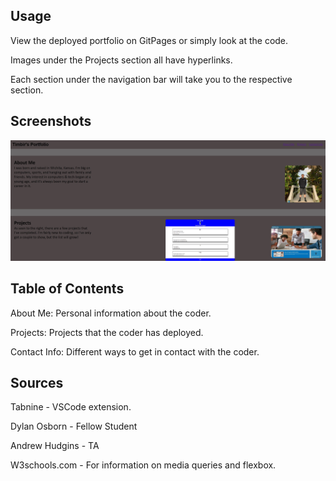 ## Usage

View the deployed portfolio on GitPages or simply look at the code.

Images under the Projects section all have hyperlinks.

Each section under the navigation bar will take you to the respective section.

## Screenshots

![image of the deployed portfolio](assets/img/port.jpg)

## Table of Contents

About Me: Personal information about the coder.

Projects: Projects that the coder has deployed.

Contact Info: Different ways to get in contact with the coder.

## Sources

Tabnine - VSCode extension.

Dylan Osborn - Fellow Student

Andrew Hudgins - TA

W3schools.com - For information on media queries and flexbox.